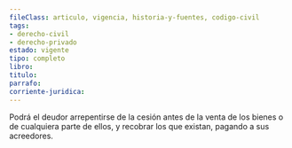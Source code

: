 ```yaml
---
fileClass: articulo, vigencia, historia-y-fuentes, codigo-civil
tags:
- derecho-civil
- derecho-privado
estado: vigente
tipo: completo
libro:
titulo:
parrafo:
corriente-juridica:
---
```

Podrá el deudor arrepentirse de la cesión antes de la venta de los bienes o de cualquiera parte de ellos, y recobrar los que existan, pagando a sus acreedores.